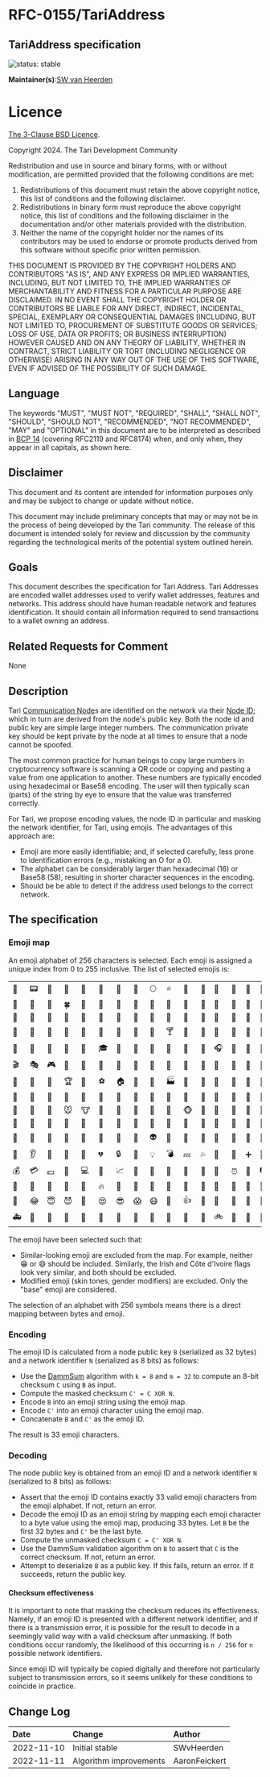 # RFC-0155/TariAddress

## TariAddress specification

![status: stable](theme/images/status-stable.svg)

**Maintainer(s)**:[SW van Heerden](https://github.com/swvheerden)

# Licence

[ The 3-Clause BSD Licence](https://opensource.org/licenses/BSD-3-Clause).

Copyright 2024. The Tari Development Community

Redistribution and use in source and binary forms, with or without modification, are permitted provided that the
following conditions are met:

1. Redistributions of this document must retain the above copyright notice, this list of conditions and the following
   disclaimer.
2. Redistributions in binary form must reproduce the above copyright notice, this list of conditions and the following
   disclaimer in the documentation and/or other materials provided with the distribution.
3. Neither the name of the copyright holder nor the names of its contributors may be used to endorse or promote products
   derived from this software without specific prior written permission.

THIS DOCUMENT IS PROVIDED BY THE COPYRIGHT HOLDERS AND CONTRIBUTORS "AS IS", AND ANY EXPRESS OR IMPLIED WARRANTIES,
INCLUDING, BUT NOT LIMITED TO, THE IMPLIED WARRANTIES OF MERCHANTABILITY AND FITNESS FOR A PARTICULAR PURPOSE ARE
DISCLAIMED. IN NO EVENT SHALL THE COPYRIGHT HOLDER OR CONTRIBUTORS BE LIABLE FOR ANY DIRECT, INDIRECT, INCIDENTAL,
SPECIAL, EXEMPLARY OR CONSEQUENTIAL DAMAGES (INCLUDING, BUT NOT LIMITED TO, PROCUREMENT OF SUBSTITUTE GOODS OR
SERVICES; LOSS OF USE, DATA OR PROFITS; OR BUSINESS INTERRUPTION) HOWEVER CAUSED AND ON ANY THEORY OF LIABILITY,
WHETHER IN CONTRACT, STRICT LIABILITY OR TORT (INCLUDING NEGLIGENCE OR OTHERWISE) ARISING IN ANY WAY OUT OF THE USE OF
THIS SOFTWARE, EVEN IF ADVISED OF THE POSSIBILITY OF SUCH DAMAGE.

## Language

The keywords "MUST", "MUST NOT", "REQUIRED", "SHALL", "SHALL NOT", "SHOULD", "SHOULD NOT", "RECOMMENDED",
"NOT RECOMMENDED", "MAY" and "OPTIONAL" in this document are to be interpreted as described in
[BCP 14](https://tools.ietf.org/html/bcp14) (covering RFC2119 and RFC8174) when, and only when, they appear in all capitals, as
shown here.

## Disclaimer

This document and its content are intended for information purposes only and may be subject to change or update
without notice.

This document may include preliminary concepts that may or may not be in the process of being developed by the Tari
community. The release of this document is intended solely for review and discussion by the community regarding the
technological merits of the potential system outlined herein.

## Goals

This document describes the specification for Tari Address. Tari Addresses are encoded wallet addresses used to verify wallet addresses, features and networks.
This address should have human readable network and features identification. It should contain all information required to send transactions to a wallet owning an address. 

## Related Requests for Comment

None

## Description

Tari [Communication Node]s are identified on the network via their [Node ID]; which in turn are derived from the node's
public key. Both the node id and public key are simple large integer numbers. The communication private key should be kept
private by the node at all times to ensure that a node cannot be spoofed. 

The most common practice for human beings to copy large numbers in cryptocurrency software is scanning a QR code or copying and pasting a value from one application to another. These numbers are typically encoded using hexadecimal or Base58
encoding. The user will then typically scan (parts) of the string by eye to ensure that the value was transferred
correctly.

For Tari, we propose encoding values, the node ID in particular and masking the network identifier, for Tari, using emojis. The advantages of this approach are:

* Emoji are more easily identifiable; and, if selected carefully, less prone to identification errors (e.g., mistaking an
  O for a 0).
* The alphabet can be considerably larger than hexadecimal (16) or Base58 (58), resulting in shorter character sequences
  in the encoding.
* Should be be able to detect if the address used belongs to the correct network. 
## The specification

### Emoji map
An emoji alphabet of 256 characters is selected. Each emoji is assigned a unique index from 0 to 255 inclusive. The
list of selected emojis is:

| | | | | | | | | | | | | | | | |
|--|--|--|--|--|--|--|--|--|--|--|--|--|--|--|--|
|🦋|📟|🌈|🌊|🎯|🐋|🌙|🤔|🌕|⭐|🎋|🌰|🌴|🌵|🌲|🌸|
|🌹|🌻|🌽|🍀|🍁|🍄|🥑|🍆|🍇|🍈|🍉|🍊|🍋|🍌|🍍|🍎|
|🍐|🍑|🍒|🍓|🍔|🍕|🍗|🍚|🍞|🍟|🥝|🍣|🍦|🍩|🍪|🍫|
|🍬|🍭|🍯|🥐|🍳|🥄|🍵|🍶|🍷|🍸|🍾|🍺|🍼|🎀|🎁|🎂|
|🎃|🤖|🎈|🎉|🎒|🎓|🎠|🎡|🎢|🎣|🎤|🎥|🎧|🎨|🎩|🎪|
|🎬|🎭|🎮|🎰|🎱|🎲|🎳|🎵|🎷|🎸|🎹|🎺|🎻|🎼|🎽|🎾|
|🎿|🏀|🏁|🏆|🏈|⚽|🏠|🏥|🏦|🏭|🏰|🐀|🐉|🐊|🐌|🐍|
|🦁|🐐|🐑|🐔|🙈|🐗|🐘|🐙|🐚|🐛|🐜|🐝|🐞|🐢|🐣|🐨|
|🦀|🐪|🐬|🐭|🐮|🐯|🐰|🦆|🦂|🐴|🐵|🐶|🐷|🐸|🐺|🐻|
|🐼|🐽|🐾|👀|👅|👑|👒|🧢|💅|👕|👖|👗|👘|👙|💃|👛|
|👞|👟|👠|🥊|👢|👣|🤡|👻|👽|👾|🤠|👃|💄|💈|💉|💊|
|💋|👂|💍|💎|💐|💔|🔒|🧩|💡|💣|💤|💦|💨|💩|➕|💯|
|💰|💳|💵|💺|💻|💼|📈|📜|📌|📎|📖|📿|📡|⏰|📱|📷|
|🔋|🔌|🚰|🔑|🔔|🔥|🔦|🔧|🔨|🔩|🔪|🔫|🔬|🔭|🔮|🔱|
|🗽|😂|😇|😈|🤑|😍|😎|😱|😷|🤢|👍|👶|🚀|🚁|🚂|🚚|
|🚑|🚒|🚓|🛵|🚗|🚜|🚢|🚦|🚧|🚨|🚪|🚫|🚲|🚽|🚿|🧲|



The emoji have been selected such that:
* Similar-looking emoji are excluded from the map. For example, neither 😁 or 😄 should be included. Similarly, the Irish and
  Côte d'Ivoire flags look very similar, and both should be excluded.
* Modified emoji (skin tones, gender modifiers) are excluded. Only the "base" emoji are considered.

The selection of an alphabet with 256 symbols means there is a direct mapping between bytes and emoji.

### Encoding

 The emoji ID is calculated from a node public key `B` (serialized as 32 bytes) and a network identifier `N` (serialized as 8 bits) as follows:

* Use the [DammSum](https://github.com/cypherstack/dammsum) algorithm with `k = 8` and `m = 32` to compute an 8-bit checksum `C` using `B` as input.
* Compute the masked checksum `C' = C XOR N`.
* Encode `B` into an emoji string using the emoji map.
* Encode `C'` into an emoji character using the emoji map.
* Concatenate `B` and `C'` as the emoji ID.

The result is 33 emoji characters.

### Decoding

The node public key is obtained from an emoji ID and a network identifier `N` (serialized to 8 bits) as follows:

* Assert that the emoji ID contains exactly 33 valid emoji characters from the emoji alphabet. If not, return an error.
* Decode the emoji ID as an emoji string by mapping each emoji character to a byte value using the emoji map, producing
33 bytes. Let `B` be the first 32 bytes and `C'` be the last byte.
* Compute the unmasked checksum `C = C' XOR N`.
* Use the DammSum validation algorithm on `B` to assert that `C` is the correct checksum. If not, return an error.
* Attempt to deserialize `B` as a public key. If this fails, return an error. If it succeeds, return the public key.

#### Checksum effectiveness
It is important to note that masking the checksum reduces its effectiveness.
Namely, if an emoji ID is presented with a different network identifier, and if there is a transmission error, it is possible for the result to decode in a seemingly valid way with a valid checksum after unmasking.
If both conditions occur randomly, the likelihood of this occurring is `n / 256` for `n` possible network identifiers.

Since emoji ID will typically be copied digitally and therefore not particularly subject to transmission errors, so it seems unlikely for these conditions to coincide in practice.

## Change Log

| Date         | Change                   | Author        |
|:-------------|:-------------------------|:--------------|
| 2022-11-10   | Initial stable           | SWvHeerden    |
| 2022-11-11   | Algorithm improvements   | AaronFeickert |

[Communication Node]: Glossary.md#communication-node
[Node ID]: Glossary.md#node-id